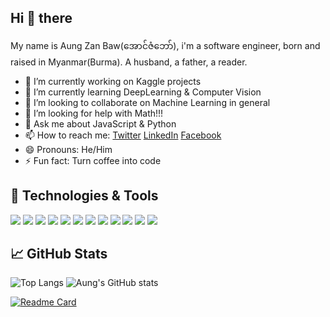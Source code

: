 <!-- [![Header](https://raw.githubusercontent.com/MartinHeinz/<OWNER>/<OWNER>/readme_header.png "Header")](https://some-url.dev/) -->




## Hi 🚀 there  
My name is Aung Zan Baw(အောင်ဇံဘော်), i'm a software engineer, born and raised in Myanmar(Burma). A husband, a father, a reader.

- 🔭 I’m currently working on Kaggle projects
- 🌱 I’m currently learning DeepLearning & Computer Vision
- 👯 I’m looking to collaborate on Machine Learning in general
- 🤔 I’m looking for help with Math!!!
- 💬 Ask me about JavaScript & Python
- 📫 How to reach me: [Twitter][1] [LinkedIn][2] [Facebook][3]
- 😄 Pronouns: He/Him
- ⚡ Fun fact: Turn coffee into code

## 🔧 Technologies & Tools
![](https://img.shields.io/badge/OS-Linux-informational?style=flat&logo=linux&logoColor=white&color=2bbc8a)
![](https://img.shields.io/badge/Editor-IntelliJ_IDEA-informational?style=flat&logo=intellij-idea&logoColor=white&color=2bbc8a)
![](https://img.shields.io/badge/Code-Python-informational?style=flat&logo=python&logoColor=white&color=2bbc8a)
![](https://img.shields.io/badge/Code-JavaScript-informational?style=flat&logo=javascript&logoColor=white&color=2bbc8a)
![](https://img.shields.io/badge/Code-Golang-informational?style=flat&logo=go&logoColor=white&color=2bbc8a)
![](https://img.shields.io/badge/Code-Make-informational?style=flat&logo=cmake&logoColor=white&color=2bbc8a)
![](https://img.shields.io/badge/Code-Vue-informational?style=flat&logo=Vue.js&logoColor=white&color=2bbc8a)
![](https://img.shields.io/badge/Shell-Bash-informational?style=flat&logo=gnu-bash&logoColor=white&color=2bbc8a)
![](https://img.shields.io/badge/Tools-PostgreSQL-informational?style=flat&logo=postgresql&logoColor=white&color=2bbc8a)
![](https://img.shields.io/badge/Tools-Docker-informational?style=flat&logo=docker&logoColor=white&color=2bbc8a)
![](https://img.shields.io/badge/Tools-Kubernetes-informational?style=flat&logo=kubernetes&logoColor=white&color=2bbc8a)
![](https://img.shields.io/badge/Cloud-Digital_Ocean-informational?style=flat&logo=digitalocean&logoColor=white&color=2bbc8a)

## &#x1f4c8; GitHub Stats
![Top Langs](https://github-readme-stats.vercel.app/api/top-langs/?username=aungzanbaw&theme=dark)
![Aung's GitHub stats](https://github-readme-stats.vercel.app/api?username=aungzanbaw&count_private=true&show_icons=true&theme=dark)


[![Readme Card](https://github-readme-stats.vercel.app/api/pin/?username=aungzanbaw&repo=fse)](https://github.com/aungzanbaw/fse)


<!-- link to social media -->
[1]: https://twitter.com/aungzanbaw
[2]: https://www.linkedin.com/in/aungzanbaw/
[3]: https://facebook.com/aungzanbaw
